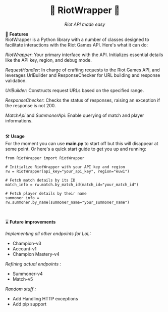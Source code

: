<h1 align="center">💫 RiotWrapper 💫</h1>
<p align="center">
  <em>Riot API made easy</em>
</p>

🚀 **Features**<br>
RiotWrapper is a Python library with a number of classes designed to facilitate interactions with the Riot Games API. Here's what it can do:

*RiotWrapper*: Your primary interface with the API. Initializes essential details like the API key, region, and debug mode.

*RequestHandler*: In charge of crafting requests to the Riot Games API, and leverages UrlBuilder and ResponseChecker for URL building and response validation.

*UrlBuilder*: Constructs request URLs based on the specified range.

*ResponseChecker*: Checks the status of responses, raising an exception if the response is not ​200.

*MatchApi* and *SummonerApi*: Enable querying of match and player informations.<br><br>

🛠️ **Usage**<br>
For the moment you can use __main.py__ to start off but this will disappear at some point.
Or here's a quick start guide to get you up and running:


    from RiotWrapper import RiotWrapper

    # Initialize RiotWrapper with your API key and region
    rw = RiotWrapper(api_key="your_api_key", region="euw1")

    # Fetch match details by its ID
    match_info = rw.match.by_match_id(match_id="your_match_id")

    # Fetch player details by their name
    summoner_info = rw.summoner.by_name(summoner_name="your_summoner_name")
<br/>  

⌛ **Future improvements**<br/>

*Implementing all other endpoints for LoL:*

- Champion-v3
- Account-v1
- Champion Mastery-v4

*Refining actual endpoints :*

- Summoner-v4
- Match-v5

*Random stuff :*

- Add Handling HTTP exceptions 
- Add pip support
